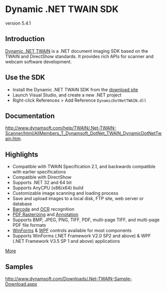 Dynamic .NET TWAIN SDK
=========
version 5.4.1

Introduction
-----------

[Dynamic .NET TWAIN][1] is a .NET document imaging SDK based on the TWAIN and DirectShow standards. It provides rich APIs for scanner and webcam software development.

Use the SDK
-----------

* Install the Dynamic .NET TWAIN SDK from the [download site][2]
* Launch Visual Studio, and create a new .NET project
* Right-click References > Add Reference ```DynamicDotNetTWAIN.dll```

Documentation
--------------
 http://www.dynamsoft.com/help/TWAIN/.Net-TWAIN-Scanner/html/AllMembers_T_Dynamsoft_DotNet_TWAIN_DynamicDotNetTwain.htm.

Highlights
-----------

* Compatible with TWAIN Specification 2.1, and backwards compatible with earlier specifications
* Compatible with DirectShow
* Supports .NET 32 and 64 bit
* Supports AnyCPU (x86/x64) build
* Customizable image scanning and loading process
* Save and upload images to a local disk, FTP site, web server or database
* [Barcode][10] and [OCR][11] recognition
* [PDF Rasterizing][12] and [Annotation][13]
* Supports BMP, JPEG, PNG, TIFF, PDF, multi-page TIFF, and multi-page PDF file formats
* [WinForms][14] & [WPF][15] controls available for most components
* Supports WinForms (.NET Framework V2.0 SP2 and above) & WPF (.NET Framework V3.5 SP 1 and above) applications

[More][9]

Samples
-----------
http://www.dynamsoft.com/Downloads/.Net-TWAIN-Sample-Download.aspx

[1]:http://www.dynamsoft.com/Products/.Net-TWAIN-Scanner.aspx
[2]:https://www.dynamsoft.com/Secure/Register_ClientInfo.aspx?productName=NetTWAIN&from=FromDownload
[9]:http://www.dynamsoft.com/Products/.Net-TWAIN-Scanner-Features.aspx
[10]:http://www.dynamsoft.com/Products/.net-barcode-detection-decode-sdk.aspx
[11]:http://www.dynamsoft.com/Products/.net-ocr-component.aspx
[12]:http://www.dynamsoft.com/Products/.net-pdf-rasterizer-sdk.aspx
[13]:http://www.dynamsoft.com/Products/.net-pdf-annotation-sdk.aspx
[14]:http://www.dynamsoft.com/Products/.Net-TWAIN-WinForms.aspx
[15]:http://www.dynamsoft.com/Products/.Net-TWAIN-WPF.aspx
